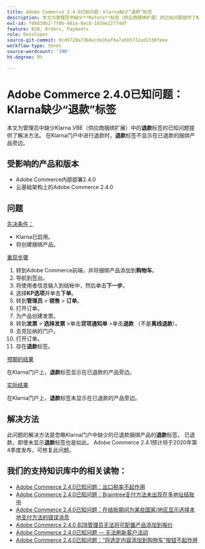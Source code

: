 ```yaml
---
title: Adobe Commerce 2.4.0已知问题：Klarna缺少“退款”标签
description: 本文为管理员中缺少**Refute**标签（供应商捆绑扩展）的已知问题提供了解决方法。 当在Klarna门户网站进行退款时，已退款的捆绑产品旁边不显示**退款**标签。
exl-id: f08039b2-7f8b-481e-8ec8-1659e227744f
feature: B2B, Orders, Payments
role: Developer
source-git-commit: 9cd9720a73b8ecde3baf6a7a5b5732ad1330feee
workflow-type: tm+mt
source-wordcount: '390'
ht-degree: 0%

---
```


# Adobe Commerce 2.4.0已知问题：Klarna缺少“退款”标签

本文为管理员中缺少Klarna VBE（供应商捆绑扩展）中的&#x200B;**退款**&#x200B;标签的已知问题提供了解决方法。 在Klarna门户中进行退款时，**退款**&#x200B;标签不显示在已退款的捆绑产品旁边。

## 受影响的产品和版本

* Adobe Commerce内部部署2.4.0
* 云基础架构上的Adobe Commerce 2.4.0

## 问题

<u>先决条件：</u>

* Klarna已启用。
* 将创建捆绑产品。

<u>重现步骤</u>

1. 转到Adobe Commerce前端，并将捆绑产品添加到&#x200B;**购物车**。
1. 导航到签出。
1. 将使用者信息输入到结帐中，然后单击&#x200B;**下一步**。
1. 选择&#x200B;**KP选项**&#x200B;并单击&#x200B;**下单**。
1. 转到&#x200B;**管理员** > **销售** > **订单**。
1. 打开订单。
1. 为产品创建发票。
1. 转到&#x200B;**发票** > **选择发票** >单击&#x200B;**贷项通知单** >单击&#x200B;**退款** （不是&#x200B;**离线退款**）。
1. 去克拉纳的门户。
1. 打开订单。
1. 存在&#x200B;**退款**&#x200B;标签。

<u>预期的结果</u>

在Klarna门户上，**退款**&#x200B;标签显示在已退款的产品旁边。

<u>实际结果</u>

在Klarna门户上，**退款**&#x200B;标签未显示在已退款的产品旁边。

## 解决方法

此问题的解决方法是忽略Klarna门户中缺少的已退款捆绑产品的&#x200B;**退款**&#x200B;标签。 已退款，即使未显示&#x200B;**退款**&#x200B;标签也是如此。 Adobe Commerce 2.4.1预计将于2020年第4季度发布，可修复此问题。

## 我们的支持知识库中的相关读物：

* [Adobe Commerce 2.4.0已知问题：出口税率不起作用](/help/troubleshooting/miscellaneous/magento-2-4-0-known-issue-export-tax-rates-does-not-work.md)
* [Adobe Commerce 2.4.0已知问题：Braintree支付方法未出现在多地址结账中](/help/troubleshooting/payments/magento-2-4-0-braintree-not-in-multiple-addresses-checkout.md)
* [Adobe Commerce 2.4.0已知问题：在结账期间为某些国家/地区显示选择本地支付方法的错误消息](/help/troubleshooting/payments/magento-2-4-0-checkout-error-selecting-local-payments.md)
* [Adobe Commerce 2.4.0 B2B管理员无法将可配置产品添加到报价](/help/troubleshooting/miscellaneous/magento-2-4-0-b2b-admin-can-t-add-configurable-product-to-quote.md)
* [Adobe Commerce 2.4.0已知问题 — 无法刷新客户活动](/help/troubleshooting/miscellaneous/magento-2-4-0-refresh-on-customer-activities-does-not-work.md)
* [Adobe Commerce 2.4.0已知问题：“将选定内容添加到购物车”按钮不起作用](/help/troubleshooting/miscellaneous/magento-2-4-0-add-selections-to-my-cart-does-not-work.md)
